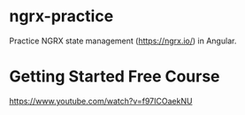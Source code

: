 # ngrx-practice
Practice NGRX state management (https://ngrx.io/) in Angular.

# Getting Started Free Course
https://www.youtube.com/watch?v=f97ICOaekNU